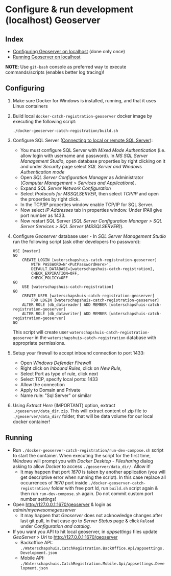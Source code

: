 # Configure & run development (localhost) Geoserver

## Index

* [Configuring Geoserver on localhost](#Configuring) (done only once)
* [Running Geoserver on localhost](#Running)

**NOTE**: Use `git-bash` console as preferred way to execute commands/scripts (enables better log tracing)!

## Configuring

1. Make sure Docker for Windows is installed, running, and that it uses Linux containers
2. Build local `docker-catch-registration-geoserver` docker image by executing the following script:

    ```
    ./docker-geoserver-catch-registration/build.sh
    ```

3. Configure SQL Server ([Connecting to local or remote SQL Server](https://vivekcek.wordpress.com/2018/06/10/connecting-to-local-or-remote-sql-server-from-docker-container)):
   * You must configure SQL Server with _Mixed Mode Authentication_ (i.e. allow login with username and password). In _MS SQL Server Management Studio_, open database properties by right clicking on it and under _Security_ page select _SQL Server and Windows Authentication mode_
   * Open _SQL Server Configuration Manager_ as Administrator (_Computer Management > Services and Applications_).
   * Expand _SQL Server Network Configuration_
   * Select _Protocols for MSSQLSERVER_, then select _TCP/IP_ and open the properties by right click.
   * In the TCP/IP properties window enable TCP/IP for SQL Server.
   * Now select _IP Addresses_ tab in properties window. Under IPAll give port number as 1433.
   * Now restart SQL Server (_SQL Server Configuration Manager > SQL Server Services > SQL Server (MSSQLSERVER)_).

4. Configure _Geoserver_ database user - In _SQL Server Management Studio_ run the following script (ask other developers fro password):

    ```
    USE [master]
    GO
        CREATE LOGIN [waterschapshuis-catch-registration-geoserver]
            WITH PASSWORD=N'<PutPasswordHere>',
            DEFAULT_DATABASE=[waterschapshuis-catch-registration],
            CHECK_EXPIRATION=OFF,
            CHECK_POLICY=OFF
    GO
        USE [waterschapshuis-catch-registration]
    GO
        CREATE USER [waterschapshuis-catch-registration-geoserver]
            FOR LOGIN [waterschapshuis-catch-registration-geoserver]
        ALTER ROLE [db_datareader] ADD MEMBER [waterschapshuis-catch-registration-geoserver]
        ALTER ROLE [db_datawriter] ADD MEMBER [waterschapshuis-catch-registration-geoserver]
    GO
    ```

    This script will create user `waterschapshuis-catch-registration-geoserver` in the `waterschapshuis-catch-registration` database with appropriate permissions.
5. Setup your firewall to accept inbound connection to port 1433:
   * Open _Windows Defender Firewall_
   * Right click on _Inbound Rules_, click on _New Rule_,
   * Select Port as type of rule, click next
   * Select TCP, specify local ports: 1433
   * Allow the connection
   * Apply to Domain and Private
   * Name rule: "Sql Server" or similar
6. Using _Extract Here_ (IMPORTANT) option, extract `./geoserver/data_dir.zip`. This will extract content of zip file to `./geoserver/data_dir/` folder, that will be data volume for our local docker container!

## Running

* Run `./docker-geoserver-catch-registration/run-dev-compose.sh` script to start the container. When executing the script for the first time, _Windows_ will prompt you with _Docker Desktop - Filesharing_ dialog asking to allow _Docker_ to access `./geoserver/data_dir/`. Allow it!
  * It may happen that port _1670_ is taken by another application (you will get descriptive error when running the script). In this case replace all occurrences of _1670_ port inside `./docker-geoserver-catch-registration/` folder with free port Id, run `build.sh` script again & then run `run-dev-compose.sh` again. Do not commit custom port number settings!
* Open http://127.0.0.1:1670/geoserver & login as _admin/myawesomegeoserver_
  * It may happen that _Geoserver_ does not acknowledge changes after last git pull, in that case go to _Server Status_ page & click `Reload` under _Configuration and catalog_.
* If you want you API to hit local geoserver, in _appsettings_ files update _GeoServer > Uri_ to http://127.0.0.1:1670/geoserver
  * Backoffice API: `./Waterschapshuis.CatchRegistration.BackOffice.Api/appsettings.Development.json`
  * Mobile API: `./Waterschapshuis.CatchRegistration.Mobile.Api/appsettings.Development.json`